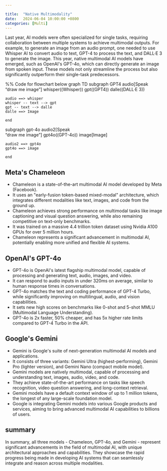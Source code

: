 ```yaml
---

title:  "Native Multimodality"
date:   2024-06-04 10:00:00 +0800
categories: [Multi]
---
```



Last year, AI models were often specialized for single tasks, requiring collaboration between multiple systems to achieve multimodal outputs. For example, to generate an image from an audio prompt, one needed to use Whisper AI to convert audio to text, GPT-4 to process the text, and DALL·E 3 to generate the image. This year, native multimodal AI models have emerged, such as OpenAI's GPT-4o, which can directly generate an image from spoken input. These models not only streamline the process but also significantly outperform their single-task predecessors.

<script src="https://unpkg.com/mermaid@10.4.0/dist/mermaid.min.js"></script>

<div class="mermaid">
%% Code for flowchart below
graph TD
  subgraph GPT4
    audio[Speak<br>“draw me image”]
    whisper((Whisper))
    gpt((GPT4))
    dalle((DALL·E 3))

    audio ==> whisper
    whisper -- text --> gpt
    gpt -- text --> dalle
    dalle ==> Image

    end
  
  subgraph gpt-4o
    audio2[Speak<br>“draw me image”]
    gpt4o((GPT-4o))
    image[Image]


    audio2 ==> gpt4o
    gpt4o ==> image

    end
</div>

## Meta's Chameleon
  * Chameleon is a state-of-the-art multimodal AI model developed by Meta (Facebook).
  * It uses an "early-fusion token-based mixed-modal" architecture, which integrates different modalities like text, images, and code from the ground up.
  * Chameleon achieves strong performance on multimodal tasks like image captioning and visual question answering, while also remaining competitive on text-only benchmarks.
  * It was trained on a massive 4.4 trillion token dataset using Nvidia A100 GPUs for over 5 million hours.
  * Chameleon represents a significant advancement in multimodal AI, potentially enabling more unified and flexible AI systems.

## OpenAI's GPT-4o
  * GPT-4o is OpenAI's latest flagship multimodal model, capable of processing and generating text, audio, images, and video.
  * It can respond to audio inputs in under 320ms on average, similar to human response times in conversations.
  * GPT-4o matches the text and coding performance of GPT-4 Turbo, while significantly improving on multilingual, audio, and vision capabilities.
  * It sets new high scores on benchmarks like 0-shot and 5-shot MMLU (Multimodal Language Understanding).
  * GPT-4o is 2x faster, 50% cheaper, and has 5x higher rate limits compared to GPT-4 Turbo in the API.

## Google's Gemini
  * Gemini is Google's suite of next-generation multimodal AI models and applications.
  * It consists of three variants: Gemini Ultra (highest-performing), Gemini Pro (lighter version), and Gemini Nano (compact mobile model).
  * Gemini models are natively multimodal, capable of processing and understanding text, images, audio, video, and code.
  * They achieve state-of-the-art performance on tasks like speech recognition, video question answering, and long-context retrieval.
  * Gemini models have a default context window of up to 1 million tokens, the longest of any large-scale foundation model.
  * Google is integrating Gemini models into various Google products and services, aiming to bring advanced multimodal AI capabilities to billions of users.

## summary
In summary, all three models - Chameleon, GPT-4o, and Gemini - represent significant advancements in the field of multimodal AI, with unique architectural approaches and capabilities. They showcase the rapid progress being made in developing AI systems that can seamlessly integrate and reason across multiple modalities. 




